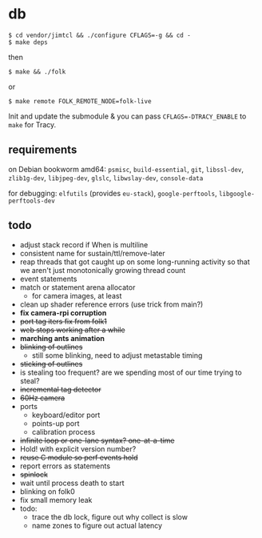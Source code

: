 # db

```
$ cd vendor/jimtcl && ./configure CFLAGS=-g && cd -
$ make deps
```

then

```
$ make && ./folk
```

or

```
$ make remote FOLK_REMOTE_NODE=folk-live
```

Init and update the submodule & you can pass `CFLAGS=-DTRACY_ENABLE`
to `make` for Tracy.

## requirements

on Debian bookworm amd64: `psmisc`, `build-essential`, `git`,
`libssl-dev`, `zlib1g-dev`, `libjpeg-dev`, `glslc`, `libwslay-dev`, `console-data`

for debugging: `elfutils` (provides `eu-stack`), `google-perftools`,
`libgoogle-perftools-dev`

## todo

- adjust stack record if When is multiline
- consistent name for sustain/ttl/remove-later
- reap threads that got caught up on some long-running activity so
  that we aren't just monotonically growing thread count
- event statements
- match or statement arena allocator
  - for camera images, at least
- clean up shader reference errors (use trick from main?)
- **fix camera-rpi corruption**
- ~~port tag iters fix from folk1~~
- ~~web stops working after a while~~
- **marching ants animation**
- ~~blinking of outlines~~
  - still some blinking, need to adjust metastable timing
- ~~sticking of outlines~~
- is stealing too frequent? are we spending most of our time trying to
  steal?
- ~~incremental tag detector~~
- ~~60Hz camera~~
- ports
  - keyboard/editor port
  - points-up port
  - calibration process
- ~~infinite loop or one-lane syntax? one-at-a-time~~
- Hold! with explicit version number?
- ~~reuse C module so perf events hold~~
- report errors as statements
- ~~spinlock~~
- wait until process death to start
- blinking on folk0
- fix small memory leak
- todo:
  - trace the db lock, figure out why collect is slow
  - name zones to figure out actual latency

